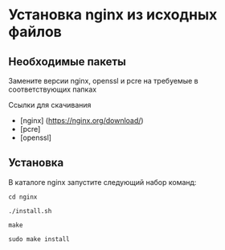 Установка nginx из исходных файлов
================

## Необходимые пакеты

Замените версии nginx, openssl и pcre на требуемые в соответствующих папках

Ссылки для скачивания
- [nginx] (https://nginx.org/download/)
- [pcre]
- [openssl]

## Установка

В каталоге nginx запустите следующий набор команд:

``cd nginx``

``./install.sh``

``make``

``sudo make install``
